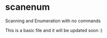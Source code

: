 # scanenum
Scanning and Enumeration with no commands

This is a basic file and it will be updated soon :)
